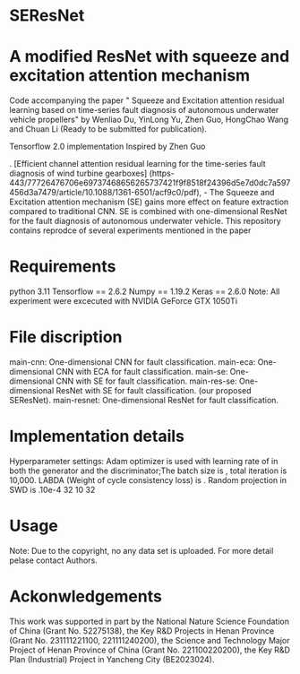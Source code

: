 # SEResNet
# A modified ResNet with squeeze and excitation attention mechanism
Code accompanying the paper " Squeeze and Excitation attention residual learning based on time-series fault diagnosis of autonomous underwater vehicle propellers" by Wenliao Du, YinLong Yu, Zhen Guo,  HongChao Wang and Chuan Li (Ready to be submitted for publication).

Tensorflow 2.0 implementation
Inspired by Zhen Guo 
 
. [Efficient channel attention residual learning for the time-series fault diagnosis of wind turbine gearboxes] (https-443/77726476706e69737468656265737421f9f8518f24396d5e7d0dc7a597456d3a7479/article/10.1088/1361-6501/acf9c0/pdf), - The Squeeze and Excitation attention mechanism (SE) gains more effect on feature extraction compared to traditional CNN.
SE is combined with one-dimensional ResNet for the fault diagnosis of autonomous underwater vehicle.
This repository contains reprodce of several experiments mentioned in the paper
# Requirements
python 3.11
Tensorflow == 2.6.2
Numpy == 1.19.2
Keras == 2.6.0
Note: All experiment were excecuted with NVIDIA GeForce GTX 1050Ti
# File discription
main-cnn: One-dimensional CNN for fault classification.
main-eca: One-dimensional CNN with ECA for fault classification.
main-se: One-dimensional CNN with SE for fault classification.
main-res-se: One-dimensional ResNet with SE for fault classification. (our proposed SEResNet).
main-resnet: One-dimensional ResNet for fault classification.
# Implementation details
Hyperparameter settings: Adam optimizer is used with learning rate of in both the generator and the discriminator;The batch size is , total iteration is 10,000. LABDA (Weight of cycle consistency loss) is . Random projection in SWD is .10e-4 32 10 32
# Usage
Note: Due to the copyright, no any data set is uploaded. For more detail pelase contact Authors.
# Ackonwledgements
This work was supported in part by the National Nature Science Foundation of China (Grant No. 52275138), the Key R&D Projects in Henan Province (Grant No. 231111221100, 221111240200), the Science and Technology Major Project of Henan Province of China (Grant No. 221100220200), the Key R&D Plan (Industrial) Project in Yancheng City (BE2023024).
